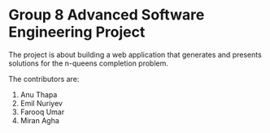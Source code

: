 # Group 8 Advanced Software Engineering Project
The project is about building a web application that generates and presents solutions for the n-queens completion problem.

The contributors are:
1. Anu Thapa
2. Emil Nuriyev
3. Farooq Umar
4. Miran Agha
